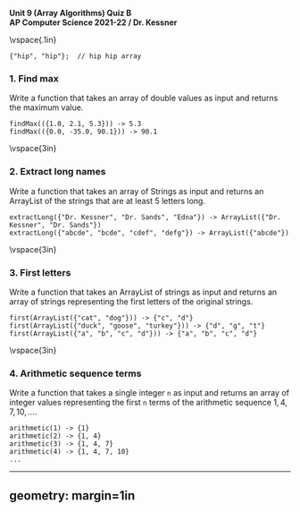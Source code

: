 __Unit 9 (Array Algorithms) Quiz B__  
__AP Computer Science 2021-22 / Dr. Kessner__  

\vspace{.1in}

```
{"hip", "hip"};  // hip hip array
```

### 1.  Find max

Write a function that takes an array of double values as input and returns
the maximum value.

```
findMax(({1.0, 2.1, 5.3})) -> 5.3
findMax(({0.0, -35.0, 90.1})) -> 90.1
```


\vspace{3in}


### 2.  Extract long names

Write a function that takes an array of Strings as input and returns an
ArrayList of the strings that are at least 5 letters long.

```
extractLong({"Dr. Kessner", "Dr. Sands", "Edna"}) -> ArrayList({"Dr. Kessner", "Dr. Sands"})
extractLong({"abcde", "bcde", "cdef", "defg"}) -> ArrayList({"abcde"})
```
\vspace{3in}


### 3.  First letters

Write a function that takes an ArrayList of strings as input and returns an
array of strings representing the first letters of the original strings.

```
first(ArrayList({"cat", "dog"})) -> {"c", "d"}
first(ArrayList({"duck", "goose", "turkey"})) -> {"d", "g", "t"}
first(ArrayList({"a", "b", "c", "d"})) -> {"a", "b", "c", "d"}
```

\vspace{3in}

### 4.  Arithmetic sequence terms

Write a function that takes a single integer `n` as input and returns an
array of integer values representing the first `n` terms of the arithmetic
sequence $1, 4, 7, 10, \ldots$.

```
arithmetic(1) -> {1}
arithmetic(2) -> {1, 4}
arithmetic(3) -> {1, 4, 7}
arithmetic(4) -> {1, 4, 7, 10}
...
```


---
geometry: margin=1in
---


